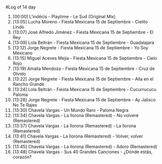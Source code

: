 #Log of 14 day

1. [00:00] L'indécis - Playtime - Le Sud (Original Mix)
1. [13:05] Lucha Moreno - Fiesta Mexicana 15 de Septiembre - Cielito Lindo
1. [13:07] José Alfredo Jiménez - Fiesta Mexicana 15 de Septiembre - El Rey
1. [13:09] Lola Beltrán - Fiesta Mexicana 15 de Septiembre - Guadalajara
1. [13:12] Jorge Negrete - Fiesta Mexicana 15 de Septiembre - Yo Soy Mexicano
1. [13:15] Miguel Aceves Mejía - Fiesta Mexicana 15 de Septiembre - Cielo Rojo
1. [13:19] Amalia Mendoza - Fiesta Mexicana 15 de Septiembre - Cruz de Olvido
1. [13:22] Jorge Negrete - Fiesta Mexicana 15 de Septiembre - Alla en el Rancho Grande
1. [13:24] Lola Beltrán - Fiesta Mexicana 15 de Septiembre - Cucurrucucu Paloma
1. [13:28] Jorge Negrete - Fiesta Mexicana 15 de Septiembre - Ay Jalisco No Te Rajes
1. [13:30] Chavela Vargas - Un Mundo Raro - Paloma Negra
1. [13:34] Chavela Vargas - La llorona (Remastered) - No volveré (Remastered)
1. [13:37] Chavela Vargas - La llorona (Remastered) - La llorona (Remastered)
1. [13:41] Chavela Vargas - La llorona (Remastered) - Volver, volver (Remastered)
1. [13:45] Chavela Vargas - La llorona (Remastered) - Adoro (Remastered)
1. [13:48] Chavela Vargas - Sus 40 Grandes Canciones - ¿Dónde estás, corazón?
